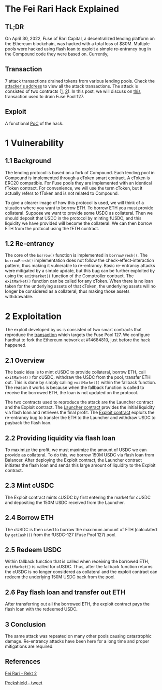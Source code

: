 # The Fei Rari Hack Explained

## TL;DR
On April 30, 2022, Fuse of Rari Capital, a decentralized lending platform on the Ethereum blockchain, was hacked with a total loss of $80M. Multiple pools were hacked using flash loan to exploit a simple re-entrancy bug in the Compound code they were based on. Currently, 

## Transaction
7 attack transactions drained tokens from various lending pools. Check the [attacker's address](https://etherscan.io/address/0x6162759edad730152f0df8115c698a42e666157f) to view all the attack transactions. The attack is consisted of two contracts ([1](https://etherscan.io/address/0x6162759edad730152f0df8115c698a42e666157f), [2](https://etherscan.io/address/0x6162759edad730152f0df8115c698a42e666157f)). In this post, we will discuss on [this](https://etherscan.io/tx/0xab486012f21be741c9e674ffda227e30518e8a1e37a5f1d58d0b0d41f6e76530) transaction used to drain Fuse Pool 127.

## Exploit
A functional [PoC](https://github.com/papr1ka2/poc) of the hack.


# 1 Vulnerability
## 1.1 Background
The lending protocol is based on a fork of Compound. Each lending pool in Compound is implemented through a cToken smart contract. A cToken is ERC20 compatible. For Fuse pools they are implemented with an identical fToken contract. For convenience, we will use the term cToken, but it actually refers to fToken and is not related to Compound.

To give a clearer image of how this protocol is used, we will think of a situation where you want to borrow ETH. To borrow ETH you must provide collateral. Suppose we want to provide some USDC as collateral. Then we should deposit that USDC in the protocol by minting fUSDC, and this liquidity we have provided will become the collateral. We can then borrow ETH from the protocol using the fETH contract.

## 1.2 Re-entrancy
The core of the `borrow()` function is implemented in `borrowFresh()`. The `borrowFresh()` implementation does not follow the check-effect-interaction pattern, thus making it vulnerable to re-entrancy. Basic re-entrancy attacks were mitigated by a simple update, but this bug can be further exploited by using the `exitMarket()` function of the Comptroller contract. The `exitMarket()` function can be called for any cToken. When there is no loan taken for the underlying assets of that cToken, the underlying assets will no longer be considered as a collateral, thus making those assets withdrawable.

# 2 Exploitation
The exploit developed by us is consisted of two smart contracts that reproduce the [transaction](https://etherscan.io/tx/0xab486012f21be741c9e674ffda227e30518e8a1e37a5f1d58d0b0d41f6e76530) which targets the Fuse Pool 127. We configure hardhat to fork the Ethereum network at #14684810, just before the hack happened.

## 2.1 Overview
The basic idea is to mint cUSDC to provide collateral, borrow ETH, call `exitMarket()` for cUSDC, withdraw the USDC from the pool, transfer ETH out. This is done by simply calling `exitMarket()` within the fallback function. The reason it works is because when the fallback function is called to receive the borrowed ETH, the loan is not updated on the protocol.

The two contracts used to reproduce the attack are the Launcher contract and the Exploit contract.
The [Launcher contract](https://github.com/papr1ka2/poc/blob/master/contracts/Launcher.sol) provides the initial liquidity via flash loan and retrieves the final profit.
The [Exploit contract](https://github.com/papr1ka2/poc/blob/master/contracts/Exploit.sol) exploits the re-entrancy bug to transfer the ETH to the Launcher and withdraw USDC to payback the flash loan.

## 2.2 Providing liquidity via flash loan
To maximize the profit, we must maximize the amount of USDC we can provide as collateral. To do this, we borrow 150M USDC via flash loan from Balancer.
After deploying the Exploit contract, the Launcher contract initiates the flash loan and sends this large amount of liquidity to the Exploit contract.

## 2.3 Mint cUSDC
The Exploit contract mints cUSDC by first entering the market for cUSDC and depositing the 150M USDC received from the Launcher.

## 2.4 Borrow ETH
The cUSDC is then used to borrow the maximum amount of ETH (calculated by `getCash()`) from the fUSDC-127 (Fuse Pool 127) pool.

## 2.5 Redeem USDC
Within fallback function that is called when receiving the borrowed ETH, `exitMarket()` is called for cUSDC. Thus, after the fallback function returns the cUSDC is no longer considered as collateral and the exploit contract can redeem the underlying 150M USDC back from the pool.

## 2.6 Pay flash loan and transfer out ETH
After transferring out all the borrowed ETH, the exploit contract pays the flash loan with the redeemed USDC.

## 3 Conclusion
The same attack was repeated on many other pools causing catastrophic damage. Re-entrancy attacks have been here for a long time and proper mitigations are required.

## References
[Fei Rari - Rekt 2](https://rekt.news/fei-rari-rekt/)

[Peckshield - tweet](https://twitter.com/peckshield/status/1520369315698016256)